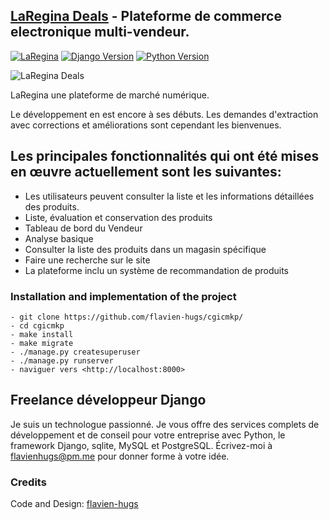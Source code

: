 ## [LaRegina Deals](https://github.com/flavien-hugs/cgicmkp) - Plateforme de commerce electronique multi-vendeur.

[![LaRegina](https://img.shields.io/badge/LaRegina-build-orange.svg)]()
[![Django Version](https://img.shields.io/badge/Django-Version3-success.svg)](http://www.djangoproject.com)
[![Python Version](https://img.shields.io/badge/Python-3.6-brightgreen.svg)](https://www.python.com)


![LaRegina Deals](https://github.com/flavien-hugs/cgicmkp/blob/master/screenshort.png "screenshot description")

LaRegina une plateforme de marché numérique.

Le développement en est encore à ses débuts.
Les demandes d'extraction avec corrections et améliorations sont cependant les bienvenues.


## Les principales fonctionnalités qui ont été mises en œuvre actuellement sont les suivantes:
* Les utilisateurs peuvent consulter la liste et les informations détaillées des produits.
* Liste, évaluation et conservation des produits
* Tableau de bord du Vendeur
* Analyse basique
* Consulter la liste des produits dans un magasin spécifique
* Faire une recherche sur le site
* La plateforme inclu un système de recommandation de produits


### Installation and implementation of the project

    - git clone https://github.com/flavien-hugs/cgicmkp/
    - cd cgicmkp
    - make install
    - make migrate
    - ./manage.py createsuperuser
    - ./manage.py runserver
    - naviguer vers <http://localhost:8000>


## Freelance développeur Django

Je suis un technologue passionné. Je vous offre des services complets de développement et
de conseil pour votre entreprise  avec Python, le framework Django, sqlite, MySQL et PostgreSQL.
Écrivez-moi à flavienhugs@pm.me pour donner forme à votre idée.

### Credits

Code and Design: [flavien-hugs](https://twitter.com/flavien_hugs)
